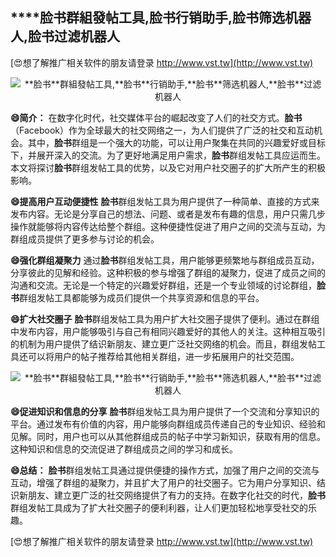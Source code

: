 ## ****脸书**群組發帖工具,**脸书**行销助手,**脸书**筛选机器人,**脸书**过滤机器人**

[😍想了解推广相关软件的朋友请登录 http://www.vst.tw](http://www.vst.tw)

 <center><img src="https://vst.tw/MP4/tuiguang/png/4.png" alt="**脸书**群組發帖工具,**脸书**行销助手,**脸书**筛选机器人,**脸书**过滤机器人"></center>

**😄简介：**
在数字化时代，社交媒体平台的崛起改变了人们的社交方式。**脸书**（Facebook）作为全球最大的社交网络之一，为人们提供了广泛的社交和互动机会。其中，**脸书**群组是一个强大的功能，可以让用户聚集在共同的兴趣爱好或目标下，并展开深入的交流。为了更好地满足用户需求，**脸书**群组发帖工具应运而生。本文将探讨**脸书**群组发帖工具的优势，以及它对用户社交圈子的扩大所产生的积极影响。

**😄提高用户互动便捷性**
**脸书**群组发帖工具为用户提供了一种简单、直接的方式来发布内容。无论是分享自己的想法、问题、或者是发布有趣的信息，用户只需几步操作就能够将内容传达给整个群组。这种便捷性促进了用户之间的交流与互动，为群组成员提供了更多参与讨论的机会。

**😄强化群组凝聚力**
通过**脸书**群组发帖工具，用户能够更频繁地与群组成员互动，分享彼此的见解和经验。这种积极的参与增强了群组的凝聚力，促进了成员之间的沟通和交流。无论是一个特定的兴趣爱好群组，还是一个专业领域的讨论群组，**脸书**群组发帖工具都能够为成员们提供一个共享资源和信息的平台。

**😄扩大社交圈子**
**脸书**群组发帖工具为用户扩大社交圈子提供了便利。通过在群组中发布内容，用户能够吸引与自己有相同兴趣爱好的其他人的关注。这种相互吸引的机制为用户提供了结识新朋友、建立更广泛社交网络的机会。而且，群组发帖工具还可以将用户的帖子推荐给其他相关群组，进一步拓展用户的社交范围。

 <center><img src="https://vst.tw/MP4/tuiguang/png/1.png" alt="**脸书**群組發帖工具,**脸书**行销助手,**脸书**筛选机器人,**脸书**过滤机器人"></center>

**😄促进知识和信息的分享**
**脸书**群组发帖工具为用户提供了一个交流和分享知识的平台。通过发布有价值的内容，用户能够向群组成员传递自己的专业知识、经验和见解。同时，用户也可以从其他群组成员的帖子中学习新知识，获取有用的信息。这种知识和信息的交流促进了群组成员之间的学习和成长。

**😄总结：**
**脸书**群组发帖工具通过提供便捷的操作方式，加强了用户之间的交流与互动，增强了群组的凝聚力，并且扩大了用户的社交圈子。它为用户分享知识、结识新朋友、建立更广泛的社交网络提供了有力的支持。在数字化社交的时代，**脸书**群组发帖工具成为了扩大社交圈子的便利利器，让人们更加轻松地享受社交的乐趣。

[😍想了解推广相关软件的朋友请登录 http://www.vst.tw](http://www.vst.tw)



